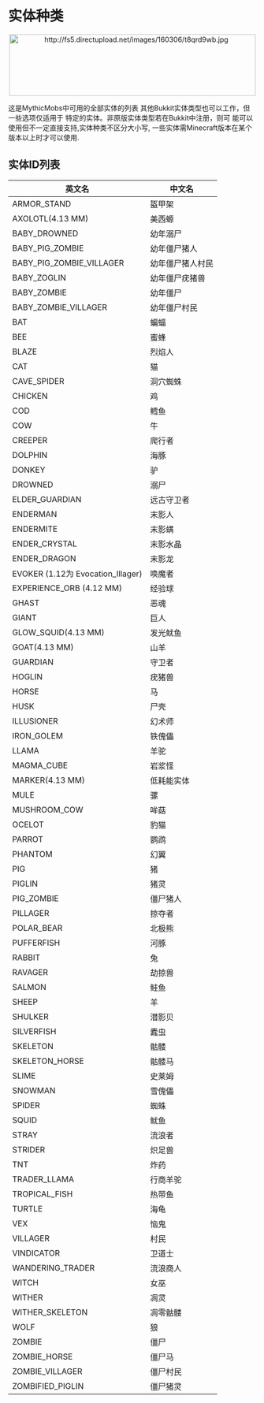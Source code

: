 实体种类
=========

<div align="center"><img src="http://fs5.directupload.net/images/160306/t8qrd9wb.jpg" width="500" height="125" alt="http://fs5.directupload.net/images/160306/t8qrd9wb.jpg" /></div>

这是MythicMobs中可用的全部实体的列表
其他Bukkit实体类型也可以工作，但一些选项仅适用于
特定的实体。非原版实体类型若在Bukkit中注册，则可
能可以使用但不一定直接支持,实体种类不区分大小写,
一些实体需Minecraft版本在某个版本以上时才可以使用.

实体ID列表
----

| 英文名 | 中文名 |
| ------ | ------ |
| ARMOR\_STAND | 盔甲架 |
| AXOLOTL(4.13 MM) | 美西螈 |
| BABY\_DROWNED | 幼年溺尸 |
| BABY\_PIG\_ZOMBIE | 幼年僵尸猪人 |
| BABY\_PIG\_ZOMBIE\_VILLAGER | 幼年僵尸猪人村民 |
| BABY\_ZOGLIN | 幼年僵尸疣猪兽 |
| BABY\_ZOMBIE | 幼年僵尸 |
| BABY\_ZOMBIE\_VILLAGER | 幼年僵尸村民 |
| BAT | 蝙蝠 |
| BEE | 蜜蜂 |
| BLAZE | 烈焰人 |
| CAT | 猫 |
| CAVE\_SPIDER | 洞穴蜘蛛 |
| CHICKEN | 鸡 |
| COD | 鳕鱼 |
| COW | 牛 |
| CREEPER | 爬行者 |
| DOLPHIN | 海豚 |
| DONKEY | 驴 |
| DROWNED | 溺尸 |
| ELDER\_GUARDIAN | 远古守卫者 |
| ENDERMAN | 末影人 |
| ENDERMITE | 末影螨 |
| ENDER\_CRYSTAL | 末影水晶 |
| ENDER\_DRAGON | 末影龙 |
| EVOKER (1.12为 Evocation_Illager) | 唤魔者 |
| EXPERIENCE_ORB (4.12 MM) | 经验球 |
| GHAST | 恶魂 |
| GIANT | 巨人 |
| GLOW_SQUID(4.13 MM) | 发光鱿鱼 |
| GOAT(4.13 MM) | 山羊 |
| GUARDIAN | 守卫者 |
| HOGLIN | 疣猪兽 |
| HORSE | 马 |
| HUSK | 尸壳 |
| ILLUSIONER | 幻术师 |
| IRON\_GOLEM | 铁傀儡
| LLAMA | 羊驼 |
| MAGMA\_CUBE | 岩浆怪 |
| MARKER(4.13 MM) | 低耗能实体 |
| MULE | 骡 |
| MUSHROOM\_COW | 哞菇 |
| OCELOT | 豹猫 |
| PARROT | 鹦鹉 |
| PHANTOM | 幻翼 |
| PIG | 猪 |
| PIGLIN | 猪灵 |
| PIG\_ZOMBIE | 僵尸猪人 |
| PILLAGER | 掠夺者 |
| POLAR\_BEAR | 北极熊 |
| PUFFERFISH | 河豚 |
| RABBIT | 兔 |
| RAVAGER | 劫掠兽 |
| SALMON | 鲑鱼 |
| SHEEP | 羊 |
| SHULKER | 潜影贝 |
| SILVERFISH | 蠹虫 |
| SKELETON | 骷髅 |
| SKELETON\_HORSE | 骷髅马 |
| SLIME | 史莱姆 |
| SNOWMAN | 雪傀儡 |
| SPIDER | 蜘蛛 |
| SQUID | 鱿鱼 |
| STRAY | 流浪者 |
| STRIDER | 炽足兽 |
| TNT | 炸药 |
| TRADER_LLAMA | 行商羊驼 |
| TROPICAL\_FISH | 热带鱼 |
| TURTLE | 海龟 |
| VEX | 恼鬼 |
| VILLAGER | 村民 |
| VINDICATOR | 卫道士 |
| WANDERING\_TRADER | 流浪商人 |
| WITCH | 女巫 |
| WITHER | 凋灵 |
| WITHER\_SKELETON | 凋零骷髅 |
| WOLF | 狼 |
| ZOMBIE | 僵尸 |
| ZOMBIE\_HORSE | 僵尸马 |
| ZOMBIE\_VILLAGER | 僵尸村民 |
| ZOMBIFIED\_PIGLIN | 僵尸猪灵 |